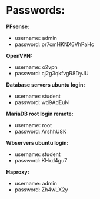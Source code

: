 # Passwords:

**PFsense:**<br/>
 -	username: admin<br/>
 -	password: pr7cmHKNX6VhPaHc<br/>

**OpenVPN:**<br/>
 - username: o2vpn<br/>
 - password: cj2g3qkfvgR8DyJU<br/>

**Database servers ubuntu login:**<br/>
 - username: student<br/>
 - password: wd9AdEuN<br/>

**MariaDB root login remote:**<br/>
 - username: root<br/>
 - password: ArshhU8K<br/>
 
 **Wbservers ubuntu login:**<br/>
 - username: student
 - password: KHxd4gu7

 **Haproxy:**<br/>
 - username: admin
 - password: Zh4wLX2y
